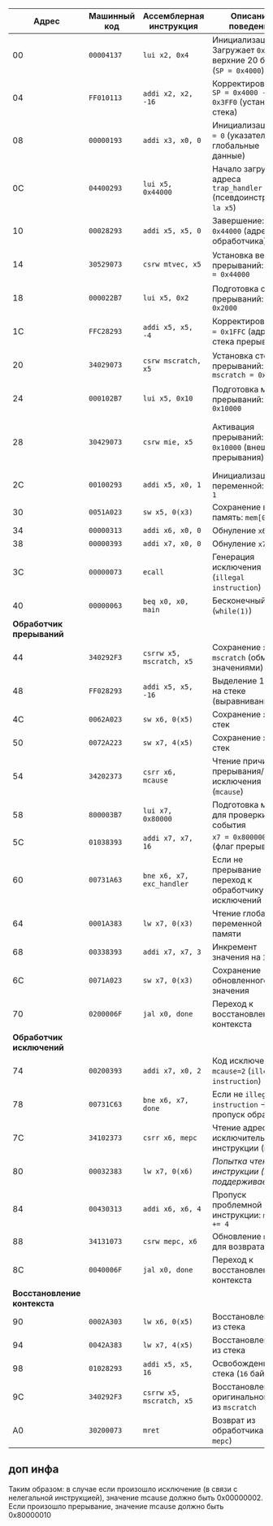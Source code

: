 | Адрес | Машинный код | Ассемблерная инструкция       | Описание поведения                                                               | время            | доп пояснения |
|-------|--------------|-------------------------------|----------------------------------------------------------------------------------|----------------- | -----------   |
| 00    | `00004137`   | `lui x2, 0x4`                 | Инициализация SP: Загружает `0x4000` в верхние 20 бит `x2` (`SP = 0x4000`)       |  10-50 ns        |               |
| 04    | `FF010113`   | `addi x2, x2, -16`            | Корректировка SP: `SP = 0x4000 - 16 = 0x3FF0` (установка стека)                  |  50-70 ns        |               |
| 08    | `00000193`   | `addi x3, x0, 0`              | Инициализация `x3 = 0` (указатель на глобальные данные)                          |  70-90 ns        |               |
| 0C    | `04400293`   | `lui x5, 0x44000`             | Начало загрузки адреса `trap_handler` (псевдоинструкция `la x5`)                 |  90-130 ns       |               |
| 10    | `00028293`   | `addi x5, x5, 0`              | Завершение: `x5 = 0x44000` (адрес обработчика)                                   |  90-130 ns       |               | 
| 14    | `30529073`   | `csrw mtvec, x5`              | Установка вектора прерываний: `mtvec = 0x44000`                                  |  130-150 ns      |               |
| 18    | `000022B7`   | `lui x5, 0x2`                 | Подготовка стека прерываний: `x5 = 0x2000`                                       |  150-170 ns      |               |
| 1C    | `FFC28293`   | `addi x5, x5, -4`             | Корректировка: `x5 = 0x1FFC` (адрес стека прерываний)                            |  170-190 ns      |               |
| 20    | `34029073`   | `csrw mscratch, x5`           | Установка стека прерываний: `mscratch = 0x1FFC`                                  |  190-210 ns      |можно заметить на wd             | 
| 24    | `000102B7`   | `lui x5, 0x10`                | Подготовка маски прерываний: `x5 = 0x10000`                                      |  210-230 ns      |               |
| 28    | `30429073`   | `csrw mie, x5`                | Активация прерываний: `mie = 0x10000` (внешние прерывания)                       |  230-250 ns| видно как на след такте mie поменялся и 
| 2C    | `00100293`   | `addi x5, x0, 1`              | Инициализация переменной: `x5 = 1`                                               |
| 30    | `0051A023`   | `sw x5, 0(x3)`                | Сохранение в память: `mem[0] = 1`                                                |
| 34    | `00000313`   | `addi x6, x0, 0`              | Обнуление `x6`                                                                   |
| 38    | `00000393`   | `addi x7, x0, 0`              | Обнуление `x7`                                                                   |
| 3C    | `00000073`   | `ecall`                       | Генерация исключения (`illegal instruction`)                                     |
| 40    | `00000063`   | `beq x0, x0, main`            | Бесконечный цикл (`while(1)`)                                                    |
| **Обработчик прерываний**                                                                                                               |
| 44    | `340292F3`   | `csrrw x5, mscratch, x5`      | Сохранение `x5` в `mscratch` (обмен значениями)                                  |
| 48    | `FF028293`   | `addi x5, x5, -16`            | Выделение 16 байт на стеке (выравнивание)                                        |
| 4C    | `0062A023`   | `sw x6, 0(x5)`                | Сохранение `x6` на стек                                                          |
| 50    | `0072A223`   | `sw x7, 4(x5)`                | Сохранение `x7` на стек                                                          |
| 54    | `34202373`   | `csrr x6, mcause`             | Чтение причины прерывания/исключения (`mcause`)                                  |
| 58    | `800003B7`   | `lui x7, 0x80000`             | Подготовка маски для проверки типа события                                       |
| 5C    | `01038393`   | `addi x7, x7, 16`             | `x7 = 0x80000010` (флаг прерывания)                                             |
| 60    | `00731A63`   | `bne x6, x7, exc_handler`     | Если не прерывание → переход к обработчику исключений                            |
| 64    | `0001A383`   | `lw x7, 0(x3)`                | Чтение глобальной переменной из памяти                                           |
| 68    | `00338393`   | `addi x7, x7, 3`              | Инкремент значения на `3`                                                        |
| 6C    | `0071A023`   | `sw x7, 0(x3)`                | Сохранение обновленного значения                                                 |
| 70    | `0200006F`   | `jal x0, done`                | Переход к восстановлению контекста                                               |
| **Обработчик исключений**                                                                                     |
| 74    | `00200393`   | `addi x7, x0, 2`              | Код исключения: `mcause=2` (`illegal instruction`)                               |
| 78    | `00731C63`   | `bne x6, x7, done`            | Если не `illegal instruction` → пропуск обработки                                |
| 7C    | `34102373`   | `csrr x6, mepc`               | Чтение адреса исключительной инструкции (`mepc`)                                 |
| 80    | `00032383`   | `lw x7, 0(x6)`                | *Попытка чтения инструкции (не поддерживается)*                                  |
| 84    | `00430313`   | `addi x6, x6, 4`              | Пропуск проблемной инструкции: `mepc += 4`                                       |
| 88    | `34131073`   | `csrw mepc, x6`               | Обновление `mepc` для возврата                                                   |
| 8C    | `0040006F`   | `jal x0, done`                | Переход к восстановлению контекста                                               |
| **Восстановление контекста**                                                                                  |
| 90    | `0002A303`   | `lw x6, 0(x5)`                | Восстановление `x6` из стека                                                     |
| 94    | `0042A383`   | `lw x7, 4(x5)`                | Восстановление `x7` из стека                                                     |
| 98    | `01028293`   | `addi x5, x5, 16`             | Освобождение стека (`16` байт)                                                   |
| 9C    | `340292F3`   | `csrrw x5, mscratch, x5`      | Восстановление оригинального `x5` из `mscratch`                                  |
| A0    | `30200073`   | `mret`                        | Возврат из обработчика (`PC = mepc`)                                             |



## доп инфа 

Таким образом: в случае если произошло исключение (в связи с нелегальной инструкцией), значение mcause должно быть 0x00000002. Если произошло прерывание, значение mcause должно быть 0x80000010


